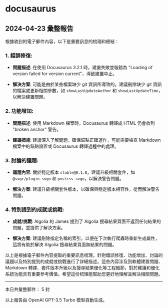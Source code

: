 # docusaurus

## 2024-04-23 彙整報告

根據收到的電子郵件內容，以下是重要訊息的梳理和總結：



### 1. **錯誤修復**:

   - **問題描述**: 在使用 Docusaurus 3.2.1 時，建置失敗並報錯為 "Loading of version failed for version current"，導致建置中止。

   - **解決方案**: 可能是由於某些檔案缺少 git 資訊所導致的。建議刪除缺少 git 資訊的檔案或更新相關參數，如 `showLastUpdateAuthor` 和 `showLastUpdateTime`，以解決建置問題。



### 2. **功能增加**:

   - **問題描述**: 使用 Markdown 檔案時，Docusaurus 轉譯成 HTML 仍會收到 "broken anchor" 警告。

   - **建議措施**: 建議深入了解問題，確保錨點正確運作，可能需要檢查 Markdown 檔案中的錨點設置或 Docusaurus 轉譯過程中的處理。



### 3. **討論的議題**:

   - **議題內容**: 關於穩定版本 `stable@0.1.8`，建議升級相關套件，如 `@svgr/plugin-svgo` 和 `postcss-svgo`，以解決警告問題。

   - **解決方案**: 建議升級相關套件版本，以確保與穩定版本相容性，從而解決警告問題。



### 4. **特別提到的成就或挑戰**:

   - **成就/挑戰**: Algolia 的 James 提到了 Algolia 搜尋結果頁面不返回任何結果的問題，並提供了解決方案。

   - **解決方案**: 建議刪除指定名稱的索引，以便在下次執行爬蟲時重新生成屬性，這將有助於解決 Algolia 搜尋結果頁面無結果的問題。



以上是根據電子郵件內容提取的重要訊息梳理。針對錯誤修復、功能增加、討論的議題以及特別提到的成就或挑戰進行了詳細描述。這些內容涉及到軟體建置問題、Markdown 轉譯、套件版本升級以及搜尋結果優化等工程細節，對於維護和優化系統功能具有重要參考價值。希望這份梳理能幫助您更好地理解並解決相關問題。



---



本日共彙整郵件： 5 封



以上報告由 OpenAI GPT-3.5 Turbo 模型自動生成。
